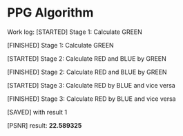 # PPG Algorithm

Work log:
[STARTED]  Stage 1: Calculate GREEN

[FINISHED] Stage 1: Calculate GREEN

[STARTED]  Stage 2: Calculate RED and BLUE by GREEN

[FINISHED] Stage 2: Calculate RED and BLUE by GREEN

[STARTED]  Stage 3: Calculate RED by BLUE and vice versa

[FINISHED] Stage 3: Calculate RED by BLUE and vice versa

[SAVED]    with result 1

[PSNR]     result: **22.589325**
